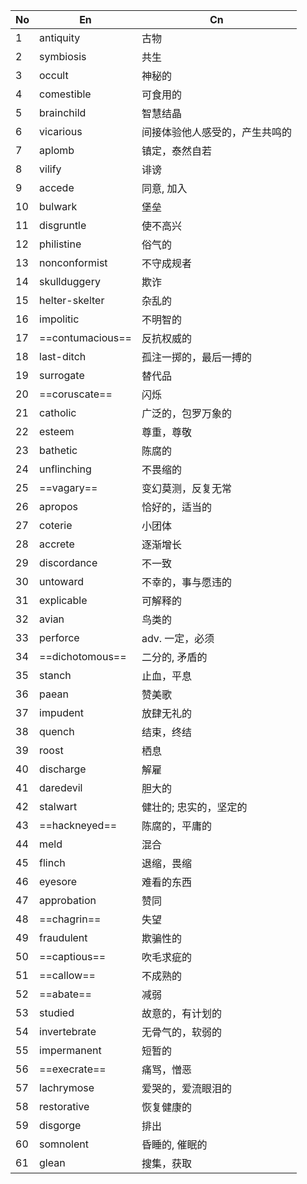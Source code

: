 | No  | En               | Cn              |
| --- | ---------------- | --------------- |
| 1   | antiquity        | 古物              |
| 2   | symbiosis        | 共生              |
| 3   | occult           | 神秘的             |
| 4   | comestible       | 可食用的            |
| 5   | brainchild       | 智慧结晶            |
| 6   | vicarious        | 间接体验他人感受的，产生共鸣的 |
| 7   | aplomb           | 镇定，泰然自若         |
| 8   | vilify           | 诽谤              |
| 9   | accede           | 同意, 加入          |
| 10  | bulwark          | 堡垒              |
| 11  | disgruntle       | 使不高兴            |
| 12  | philistine       | 俗气的             |
| 13  | nonconformist    | 不守成规者           |
| 14  | skullduggery     | 欺诈              |
| 15  | helter-skelter   | 杂乱的             |
| 16  | impolitic        | 不明智的            |
| 17  | ==contumacious== | 反抗权威的           |
| 18  | last-ditch       | 孤注一掷的，最后一搏的     |
| 19  | surrogate        | 替代品             |
| 20  | ==coruscate==    | 闪烁              |
| 21  | catholic         | 广泛的，包罗万象的       |
| 22  | esteem           | 尊重，尊敬           |
| 23  | bathetic         | 陈腐的             |
| 24  | unflinching      | 不畏缩的            |
| 25  | ==vagary==       | 变幻莫测，反复无常       |
| 26  | apropos          | 恰好的，适当的         |
| 27  | coterie          | 小团体             |
| 28  | accrete          | 逐渐增长            |
| 29  | discordance      | 不一致             |
| 30  | untoward         | 不幸的，事与愿违的       |
| 31  | explicable       | 可解释的            |
| 32  | avian            | 鸟类的             |
| 33  | perforce         | adv. 一定，必须      |
| 34  | ==dichotomous==  | 二分的, 矛盾的        |
| 35  | stanch           | 止血，平息           |
| 36  | paean            | 赞美歌             |
| 37  | impudent         | 放肆无礼的           |
| 38  | quench           | 结束，终结           |
| 39  | roost            | 栖息              |
| 40  | discharge        | 解雇              |
| 41  | daredevil        | 胆大的             |
| 42  | stalwart         | 健壮的; 忠实的，坚定的    |
| 43  | ==hackneyed==    | 陈腐的，平庸的         |
| 44  | meld             | 混合              |
| 45  | flinch           | 退缩，畏缩           |
| 46  | eyesore          | 难看的东西           |
| 47  | approbation      | 赞同              |
| 48  | ==chagrin==      | 失望              |
| 49  | fraudulent       | 欺骗性的            |
| 50  | ==captious==     | 吹毛求疵的           |
| 51  | ==callow==       | 不成熟的            |
| 52  | ==abate==        | 减弱              |
| 53  | studied          | 故意的，有计划的        |
| 54  | invertebrate     | 无骨气的，软弱的        |
| 55  | impermanent      | 短暂的             |
| 56  | ==execrate==     | 痛骂，憎恶           |
| 57  | lachrymose       | 爱哭的，爱流眼泪的       |
| 58  | restorative      | 恢复健康的           |
| 59  | disgorge         | 排出              |
| 60  | somnolent        | 昏睡的, 催眠的        |
| 61  | glean            | 搜集，获取           |
